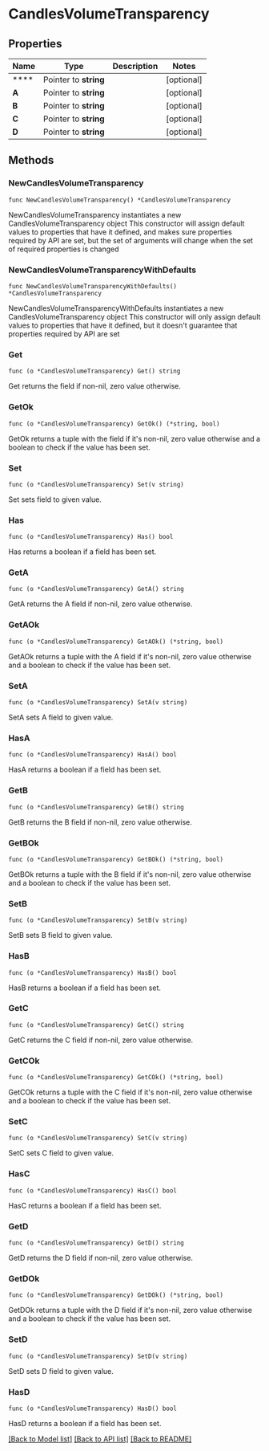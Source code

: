 # CandlesVolumeTransparency

## Properties

Name | Type | Description | Notes
------------ | ------------- | ------------- | -------------
**** | Pointer to **string** |  | [optional] 
**A** | Pointer to **string** |  | [optional] 
**B** | Pointer to **string** |  | [optional] 
**C** | Pointer to **string** |  | [optional] 
**D** | Pointer to **string** |  | [optional] 

## Methods

### NewCandlesVolumeTransparency

`func NewCandlesVolumeTransparency() *CandlesVolumeTransparency`

NewCandlesVolumeTransparency instantiates a new CandlesVolumeTransparency object
This constructor will assign default values to properties that have it defined,
and makes sure properties required by API are set, but the set of arguments
will change when the set of required properties is changed

### NewCandlesVolumeTransparencyWithDefaults

`func NewCandlesVolumeTransparencyWithDefaults() *CandlesVolumeTransparency`

NewCandlesVolumeTransparencyWithDefaults instantiates a new CandlesVolumeTransparency object
This constructor will only assign default values to properties that have it defined,
but it doesn't guarantee that properties required by API are set

### Get

`func (o *CandlesVolumeTransparency) Get() string`

Get returns the  field if non-nil, zero value otherwise.

### GetOk

`func (o *CandlesVolumeTransparency) GetOk() (*string, bool)`

GetOk returns a tuple with the  field if it's non-nil, zero value otherwise
and a boolean to check if the value has been set.

### Set

`func (o *CandlesVolumeTransparency) Set(v string)`

Set sets  field to given value.

### Has

`func (o *CandlesVolumeTransparency) Has() bool`

Has returns a boolean if a field has been set.

### GetA

`func (o *CandlesVolumeTransparency) GetA() string`

GetA returns the A field if non-nil, zero value otherwise.

### GetAOk

`func (o *CandlesVolumeTransparency) GetAOk() (*string, bool)`

GetAOk returns a tuple with the A field if it's non-nil, zero value otherwise
and a boolean to check if the value has been set.

### SetA

`func (o *CandlesVolumeTransparency) SetA(v string)`

SetA sets A field to given value.

### HasA

`func (o *CandlesVolumeTransparency) HasA() bool`

HasA returns a boolean if a field has been set.

### GetB

`func (o *CandlesVolumeTransparency) GetB() string`

GetB returns the B field if non-nil, zero value otherwise.

### GetBOk

`func (o *CandlesVolumeTransparency) GetBOk() (*string, bool)`

GetBOk returns a tuple with the B field if it's non-nil, zero value otherwise
and a boolean to check if the value has been set.

### SetB

`func (o *CandlesVolumeTransparency) SetB(v string)`

SetB sets B field to given value.

### HasB

`func (o *CandlesVolumeTransparency) HasB() bool`

HasB returns a boolean if a field has been set.

### GetC

`func (o *CandlesVolumeTransparency) GetC() string`

GetC returns the C field if non-nil, zero value otherwise.

### GetCOk

`func (o *CandlesVolumeTransparency) GetCOk() (*string, bool)`

GetCOk returns a tuple with the C field if it's non-nil, zero value otherwise
and a boolean to check if the value has been set.

### SetC

`func (o *CandlesVolumeTransparency) SetC(v string)`

SetC sets C field to given value.

### HasC

`func (o *CandlesVolumeTransparency) HasC() bool`

HasC returns a boolean if a field has been set.

### GetD

`func (o *CandlesVolumeTransparency) GetD() string`

GetD returns the D field if non-nil, zero value otherwise.

### GetDOk

`func (o *CandlesVolumeTransparency) GetDOk() (*string, bool)`

GetDOk returns a tuple with the D field if it's non-nil, zero value otherwise
and a boolean to check if the value has been set.

### SetD

`func (o *CandlesVolumeTransparency) SetD(v string)`

SetD sets D field to given value.

### HasD

`func (o *CandlesVolumeTransparency) HasD() bool`

HasD returns a boolean if a field has been set.


[[Back to Model list]](../README.md#documentation-for-models) [[Back to API list]](../README.md#documentation-for-api-endpoints) [[Back to README]](../README.md)


